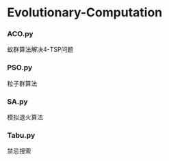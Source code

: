 # Evolutionary-Computation

### ACO.py
蚁群算法解决4-TSP问题

### PSO.py
粒子群算法

### SA.py
模拟退火算法

### Tabu.py
禁忌搜索
